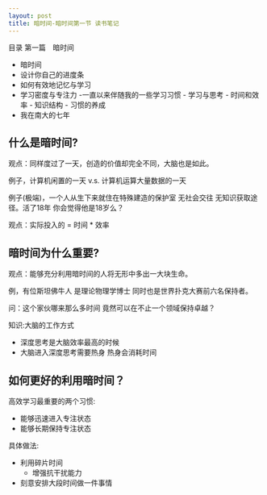 ```yaml
---
layout: post
title: 暗时间-暗时间第一节 读书笔记
---
```


目录
第一篇　暗时间
- 暗时间
- 设计你自己的进度条
- 如何有效地记忆与学习
- 学习密度与专注力
  -一直以来伴随我的一些学习习惯
      - 学习与思考
      - 时间和效率
      - 知识结构
      - 习惯的养成
- 我在南大的七年
  
  
## 什么是暗时间? ##

观点：同样度过了一天，创造的价值却完全不同，大脑也是如此。

例子，计算机闲置的一天 v.s. 计算机运算大量数据的一天

例子(极端)，一个人从生下来就住在特殊建造的保护室 无社会交往 无知识获取途径。活了18年 你会觉得他是18岁么？

观点：实际投入的 = 时间 * 效率 


## 暗时间为什么重要? ##

观点：能够充分利用暗时间的人将无形中多出一大块生命。

例，有位斯坦佛牛人 是理论物理学博士 同时也是世界扑克大赛前六名保持者。

问：这个家伙哪来那么多时间 竟然可以在不止一个领域保持卓越？

知识:大脑的工作方式

- 深度思考是大脑效率最高的时候
- 大脑进入深度思考需要热身 热身会消耗时间


## 如何更好的利用暗时间？ ##

高效学习最重要的两个习惯:

- 能够迅速进入专注状态 
- 能够长期保持专注状态

具体做法:

- 利用碎片时间
  - 增强抗干扰能力 
- 刻意安排大段时间做一件事情
